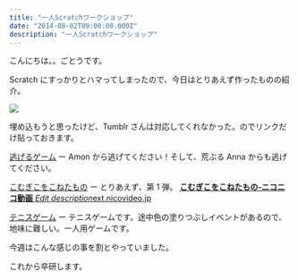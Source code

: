 ```yaml
---
title: "一人Scratchワークショップ"
date: "2014-08-02T09:00:00.000Z"
description: "一人Scratchワークショップ"
---
```


こんにちは。。ごとうです。

Scratch にすっかりとハマってしまったので、今日はとりあえず作ったものの紹介。

![](https://cdn-images-1.medium.com/max/2000/0*b6ALHL-Zo0-7sN3Q.png)

埋め込もうと思ったけど、Tumblr さんは対応してくれなかった。のでリンクだけ貼っておきます。

[逃げるゲーム](http://scratch.mit.edu/projects/25127149/) ー Amon から逃げてください！そして、荒ぶる Anna からも逃げてください。

[こむぎこをこねたもの](http://scratch.mit.edu/projects/25244301/) ー とりあえず、第 1 弾。
[**こむぎこをこねたもの‐ニコニコ動画**
*Edit description*ext.nicovideo.jp](http://ext.nicovideo.jp/thumb/sm22527125)

[テニスゲーム](http://scratch.mit.edu/projects/25248604/) ー テニスゲームです。途中色の塗りつぶしイベントがあるので、地味に難しい。一人用ゲームです。

今週はこんな感じの事を割とやっていました。

これから卒研します。
